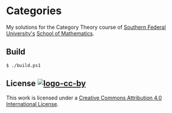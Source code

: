 Categories
==========

My solutions for the Category Theory course of [Southern Federal
University's][sfedu] [School of Mathematics][mmcs-math].

Build
-----

```console
$ ./build.ps1
```

License [![logo-cc-by][]][cc-by-license]
-------
This work is licensed under a [Creative Commons Attribution 4.0 International
License][cc-by-license].

[cc-by-license]: https://creativecommons.org/licenses/by/4.0/
[sfedu]: http://sfedu.ru/
[mmcs-math]: https://vk.com/mmcs_math

[logo-cc-by]: https://i.creativecommons.org/l/by/4.0/80x15.png